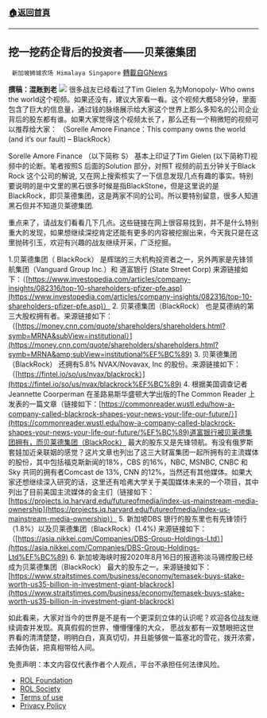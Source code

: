 ###  [:house:返回首頁](https://github.com/ourhimalayas/txt)
---


## 挖一挖药企背后的投资者——贝莱德集团
` 新加坡狮城农场 Himalaya Singapore` [轉載自GNews](https://gnews.org/zh-hans/2049174/)

**撰稿：混账到老**
![](https://assets.gnews.org/wp-content/uploads/2022/02/Screenshot-2022-02-23-003036.jpg)
很多战友已经看过了Tim Gielen 名为Monopoly- Who owns the world这个视频。如果还没有，建议大家看一看。这个视频大概58分钟，里面包含了巨大的信息量，通过钱的脉络展示给大家这个世界上那么多知名的公司企业背后的股东都有谁。如果大家觉得这个视频太长了，那么还有一个稍微短的视频可以推荐给大家：
（Sorelle Amore Finance：This company owns the world (and it’s our fault) – BlackRock）

Sorelle Amore Finance （以下简称 S） 基本上印证了Tim Gielen (以下简称T)视频中的论断。笔者按照S 后面的Solution 部分，对照T 视频的前五分钟关于Black Rock 这个公司的解说,  又在网上搜索核实了一下信息发现几点有趣的事实。特别要说明的是中文里的黑石很多时候是指BlackStone，但是这里说的是BlackRock，即贝莱德集团，这是两家不同的公司。所以要特别留意，很多人知道黑石但并不知道贝莱德集团.

重点来了，请战友们看看几下几点。这些链接在网上很容易找到，并不是什么特别重大的发现，如果想继续深挖肯定还能有更多的内容被挖掘出来，今天我只是在这里抛砖引玉，欢迎有兴趣的战友继续开采，广泛挖掘。

1.贝莱德集团（ BlackRock） 是辉瑞的三大机构投资者之一，另外两家是先锋领航集团（Vanguard Group Inc.）和 道富银行 (State Street Corp) 来源链接如下：（[https://www.investopedia.com/articles/company-insights/082316/top-10-shareholders-pfizer-pfe.asp](https://www.investopedia.com/articles/company-insights/082316/top-10-shareholders-pfizer-pfe.asp)）
2. 贝莱德集团（BlackRock） 也是莫德纳的第三大股权拥有者。来源链接如下：（[https://money.cnn.com/quote/shareholders/shareholders.html?symb=MRNA&subView=institutional）](https://money.cnn.com/quote/shareholders/shareholders.html?symb=MRNA&amp;subView=institutional%EF%BC%89)
3. 贝莱德集团（BlackRock） 还拥有5.8% NVAX/Novavax, Inc 的股份。来源链接如下：（[https://fintel.io/so/us/nvax/blackrock）](https://fintel.io/so/us/nvax/blackrock%EF%BC%89)
4. 根据美国调查记者 Jeannette Coorperman 在圣路易斯华盛顿大学出版的The Common Reader 上发表的一篇文章（链接如下：[https://commonreader.wustl.edu/how-a-company-called-blackrock-shapes-your-news-your-life-our-future/）](https://commonreader.wustl.edu/how-a-company-called-blackrock-shapes-your-news-your-life-our-future/%EF%BC%89)道富银行被贝莱德集团拥有，而贝莱德集团（BlackRock） 最大的股东又是先锋领航。有没有俄罗斯套娃加近亲联姻的感觉？这片文章也列出了这三大财富集团一起所拥有的主流媒体的股份，其中包括福克斯新闻的18%，CBS 的16%，NBC, MSNBC, CNBC 和 Sky 共同的拥有者Comcast de 13%, CNN 的12%，当然还有其他媒体。如果大家还想继续深入研究的话，这里还有哈弗大学关于美国媒体未来的一个项目，其中列出了目前美国主流媒体的金主们（链接如下：[https://projects.iq.harvard.edu/futureofmedia/index-us-mainstream-media-ownership](https://projects.iq.harvard.edu/futureofmedia/index-us-mainstream-media-ownership)）
5. 新加坡DBS 银行的股东里也有先锋领行（1.8%）以及贝莱德集团（BlackRock）(1.4%) 来源链接如下：（[https://asia.nikkei.com/Companies/DBS-Group-Holdings-Ltd）](https://asia.nikkei.com/Companies/DBS-Group-Holdings-Ltd%EF%BC%89)
6. 新加坡海峡时报2020年8月16日的报道称淡马锡控股已经成为贝莱德集团（BlackRock） 最大的股东之一。来源链接如下：[https://www.straitstimes.com/business/economy/temasek-buys-stake-worth-us35-billion-in-investment-giant-blackrock](https://www.straitstimes.com/business/economy/temasek-buys-stake-worth-us35-billion-in-investment-giant-blackrock)

如此看来，大家对当今的世界是不是有一个更深刻立体的认识呢？欢迎各位战友继续调查并发现。真真假假的世界，懵懵懂懂的大众， 愿战友都有一双慧眼把这世界看的清清楚楚，明明白白，真真切切，并且能够做一篇塞北的雪花，拨开浓雾，去掉伪装，把真相带给人间。

 

免责声明：本文内容仅代表作者个人观点，平台不承担任何法律风险。

- [ROL Foundation](https://rolfoundation.org/)
- [ROL Society](https://rolsociety.org/)
- [Terms of use](https://gnews.org/terms-of-use-3/)
- [Privacy Policy](https://gnews.org/privacy-policy/)
